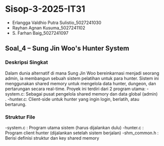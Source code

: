 # Sisop-3-2025-IT31

- Erlangga Valdhio Putra Sulistio_5027241030
- Rayhan Agnan Kusuma_5027241102
- S. Farhan Baig_5027241097

## Soal_4 – Sung Jin Woo's Hunter System
### Deskripsi Singkat
Dalam dunia alternatif di mana Sung Jin Woo bereinkarnasi menjadi seorang admin, ia membangun sebuah sistem pelatihan untuk para hunter. Sistem ini menggunakan shared memory untuk mengelola data hunter, dungeon, dan pertarungan secara real-time. Proyek ini terdiri dari 2 program utama:
  -system.c: Sebagai pusat pengelola shared memory dan data global (admin) .
  -hunter.c: Client-side untuk hunter yang ingin login, berlatih, atau bertarung.

### Struktur File
  -system.c : Program utama sistem (harus dijalankan dulu)
  -hunter.c : Program client hunter (dijalankan setelah sistem berjalan)
  -shm_common.h : Berisi definisi struktur dan key shared memory

